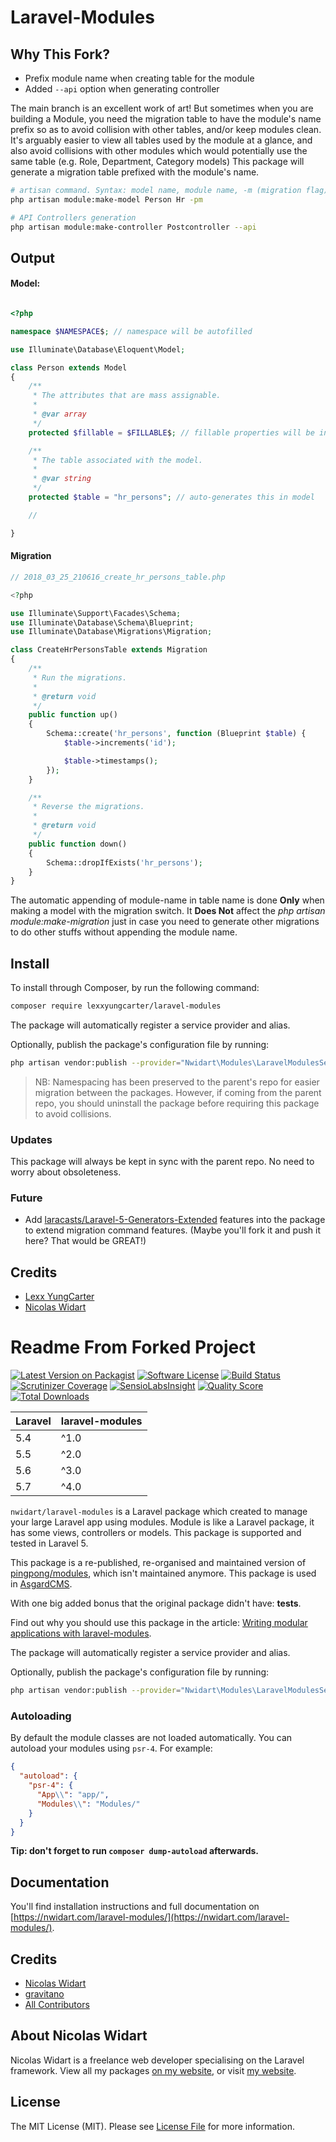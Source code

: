 # Laravel-Modules

## Why This Fork?
- Prefix module name when creating table for the module
- Added `--api` option when generating controller

The main branch is an excellent work of art! But sometimes when you are building a Module, you need the migration table to have the module's name prefix so as to avoid collision with other tables, and/or keep modules clean. It's arguably easier to view all tables used by the module at a glance, and also avoid collisions with other modules which would potentially use the same table (e.g. Role, Department, Category models)
This package will generate a migration table prefixed with the module's name.
```bash
# artisan command. Syntax: model name, module name, -m (migration flag) -p (prefix flag)
php artisan module:make-model Person Hr -pm

# API Controllers generation
php artisan module:make-controller Postcontroller --api
```
## Output
#### Model:

```php

<?php

namespace $NAMESPACE$; // namespace will be autofilled

use Illuminate\Database\Eloquent\Model;

class Person extends Model
{
    /**
     * The attributes that are mass assignable.
     *
     * @var array
     */
    protected $fillable = $FILLABLE$; // fillable properties will be inserted here if specified

    /**
     * The table associated with the model.
     *
     * @var string
     */
    protected $table = "hr_persons"; // auto-generates this in model

    //

}
```

#### Migration

```php
// 2018_03_25_210616_create_hr_persons_table.php

<?php

use Illuminate\Support\Facades\Schema;
use Illuminate\Database\Schema\Blueprint;
use Illuminate\Database\Migrations\Migration;

class CreateHrPersonsTable extends Migration
{
    /**
     * Run the migrations.
     *
     * @return void
     */
    public function up()
    {
        Schema::create('hr_persons', function (Blueprint $table) {
            $table->increments('id');

            $table->timestamps();
        });
    }

    /**
     * Reverse the migrations.
     *
     * @return void
     */
    public function down()
    {
        Schema::dropIfExists('hr_persons');
    }
}

```
The automatic appending of module-name in table name is done **Only** when making a model with the migration switch. It **Does Not** affect the *php artisan module:make-migration* just in case you need to generate other migrations to do other stuffs without appending the module name.


## Install

To install through Composer, by run the following command:

``` bash
composer require lexxyungcarter/laravel-modules
```

The package will automatically register a service provider and alias.

Optionally, publish the package's configuration file by running:

``` bash
php artisan vendor:publish --provider="Nwidart\Modules\LaravelModulesServiceProvider"
```

> NB: Namespacing has been preserved to the parent's repo for easier migration between the packages.
However, if coming from the parent repo, you should uninstall the package before requiring this package
to avoid collisions.

### Updates
This package will always be kept in sync with the parent repo. No need to worry about obsoleteness.

### Future
- Add [laracasts/Laravel-5-Generators-Extended](https://github.com/laracasts/Laravel-5-Generators-Extended) features into the package to extend migration command features. (Maybe you'll fork it and push it here? That would be GREAT!)

## Credits
- [Lexx YungCarter](https://github.com/lexxyungcarter)
- [Nicolas Widart](https://github.com/nwidart)

# Readme From Forked Project
[![Latest Version on Packagist](https://img.shields.io/packagist/v/nwidart/laravel-modules.svg?style=flat-square)](https://packagist.org/packages/nwidart/laravel-modules)
[![Software License](https://img.shields.io/badge/license-MIT-brightgreen.svg?style=flat-square)](LICENSE.md)
[![Build Status](https://img.shields.io/travis/nWidart/laravel-modules/master.svg?style=flat-square)](https://travis-ci.org/nWidart/laravel-modules)
[![Scrutinizer Coverage](https://img.shields.io/scrutinizer/coverage/g/nWidart/laravel-modules.svg?maxAge=86400&style=flat-square)](https://scrutinizer-ci.com/g/nWidart/laravel-modules/?branch=master)
[![SensioLabsInsight](https://img.shields.io/sensiolabs/i/25320a08-8af4-475e-a23e-3321f55bf8d2.svg?style=flat-square)](https://insight.sensiolabs.com/projects/25320a08-8af4-475e-a23e-3321f55bf8d2)
[![Quality Score](https://img.shields.io/scrutinizer/g/nWidart/laravel-modules.svg?style=flat-square)](https://scrutinizer-ci.com/g/nWidart/laravel-modules)
[![Total Downloads](https://img.shields.io/packagist/dt/nwidart/laravel-modules.svg?style=flat-square)](https://packagist.org/packages/nwidart/laravel-modules)

| **Laravel**  |  **laravel-modules** |
|---|---|
| 5.4  | ^1.0  |
| 5.5  | ^2.0  |
| 5.6  | ^3.0  |
| 5.7  | ^4.0  |

`nwidart/laravel-modules` is a Laravel package which created to manage your large Laravel app using modules. Module is like a Laravel package, it has some views, controllers or models. This package is supported and tested in Laravel 5.

This package is a re-published, re-organised and maintained version of [pingpong/modules](https://github.com/pingpong-labs/modules), which isn't maintained anymore. This package is used in [AsgardCMS](https://asgardcms.com/).

With one big added bonus that the original package didn't have: **tests**.

Find out why you should use this package in the article: [Writing modular applications with laravel-modules](https://nicolaswidart.com/blog/writing-modular-applications-with-laravel-modules).


The package will automatically register a service provider and alias.

Optionally, publish the package's configuration file by running:

``` bash
php artisan vendor:publish --provider="Nwidart\Modules\LaravelModulesServiceProvider"
```

### Autoloading

By default the module classes are not loaded automatically. You can autoload your modules using `psr-4`. For example:

``` json
{
  "autoload": {
    "psr-4": {
      "App\\": "app/",
      "Modules\\": "Modules/"
    }
  }
}
```

**Tip: don't forget to run `composer dump-autoload` afterwards.**

## Documentation

You'll find installation instructions and full documentation on [https://nwidart.com/laravel-modules/](https://nwidart.com/laravel-modules/).

## Credits

- [Nicolas Widart](https://github.com/nwidart)
- [gravitano](https://github.com/gravitano)
- [All Contributors](../../contributors)

## About Nicolas Widart

Nicolas Widart is a freelance web developer specialising on the Laravel framework. View all my packages [on my website](https://nwidart.com/), or visit [my website](https://nicolaswidart.com).


## License

The MIT License (MIT). Please see [License File](LICENSE.md) for more information.
